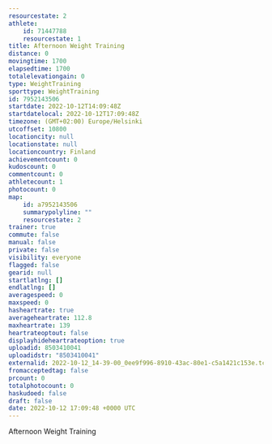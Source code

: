 ```yaml
---
resourcestate: 2
athlete:
    id: 71447788
    resourcestate: 1
title: Afternoon Weight Training
distance: 0
movingtime: 1700
elapsedtime: 1700
totalelevationgain: 0
type: WeightTraining
sporttype: WeightTraining
id: 7952143506
startdate: 2022-10-12T14:09:48Z
startdatelocal: 2022-10-12T17:09:48Z
timezone: (GMT+02:00) Europe/Helsinki
utcoffset: 10800
locationcity: null
locationstate: null
locationcountry: Finland
achievementcount: 0
kudoscount: 0
commentcount: 0
athletecount: 1
photocount: 0
map:
    id: a7952143506
    summarypolyline: ""
    resourcestate: 2
trainer: true
commute: false
manual: false
private: false
visibility: everyone
flagged: false
gearid: null
startlatlng: []
endlatlng: []
averagespeed: 0
maxspeed: 0
hasheartrate: true
averageheartrate: 112.8
maxheartrate: 139
heartrateoptout: false
displayhideheartrateoption: true
uploadid: 8503410041
uploadidstr: "8503410041"
externalid: 2022-10-12_14-39-00_0ee9f996-8910-43ac-80e1-c5a1421c153e.tcx
fromacceptedtag: false
prcount: 0
totalphotocount: 0
haskudoed: false
draft: false
date: 2022-10-12 17:09:48 +0000 UTC
---
```

Afternoon Weight Training